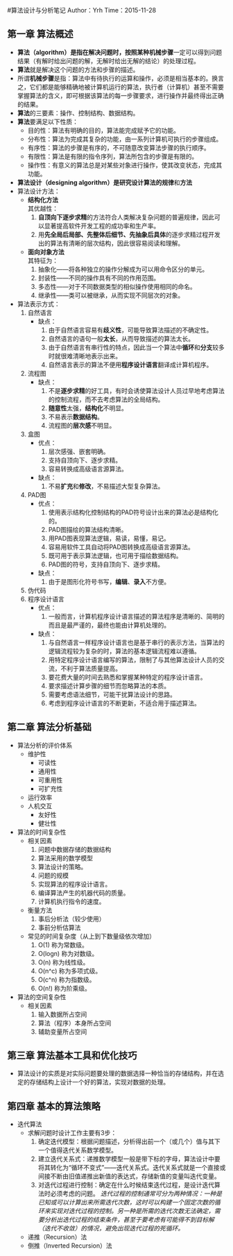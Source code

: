 #算法设计与分析笔记
Author：Yrh
Time：2015-11-28
## 第一章 算法概述
- **算法（algorithm）**是指在解决问题时，按照某种**机械步骤**一定可以得到问题结果（有解时给出问题的解，无解时给出无解的结论）的处理过程。
- **算法**就是解决这个问题的方法和步骤的描述。
- 所谓**机械步骤**是指：算法中有待执行的运算和操作，必须是相当基本的。换言之，它们都是能够精确地被计算机运行的算法，执行者（计算机）甚至不需要掌握算法的含义，即可根据该算法的每一步骤要求，进行操作并最终得出正确的结果。
- **算法**的三要素：操作、控制结构、数据结构。
- **算法**要满足以下性质：
    - 目的性：算法有明确的目的，算法能完成赋予它的功能。
    - 分布性：算法为完成其复杂的功能，由一系列计算机可执行的步骤组成。
    - 有序性：算法的步骤是有序的，不可随意改变算法步骤的执行顺序。
    - 有限性：算法是有限的指令序列，算法所包含的步骤是有限的。
    - 操作性：有意义的算法总是对某些对象进行操作，使其改变状态，完成其功能。
- **算法设计（designing algorithm）**是研究设计算法的**规律**和**方法**
- 算法设计方法：
    - **结构化方法** 
    <br>其优越性：
        1. **自顶向下逐步求精**的方法符合人类解决复杂问题的普遍规律，因此可以显著提高软件开发工程的成功率和生产率。
        2. 用**先全局后局部、先整体后细节、先抽象后具体**的逐步求精过程开发出的算法有清晰的层次结构，因此很容易阅读和理解。  
    - **面向对象方法** 
    <br>其特征为：
        1. 抽象化——将各种独立的操作分解成为可以用命令区分的单元。
        2. 封装性——不同的操作具有不同的作用范围。
        3. 多态性——对于不同数据类型的相似操作使用相同的命名。
        4. 继承性——类可以被继承，从而实现不同层次的对象。
- 算法表示方式：
    1. 自然语言
        - 缺点：
            1. 由于自然语言容易有**歧义性**，可能导致算法描述的不确定性。
            2. 自然语言的语句一般**太长**，从而导致描述的算法太长。
            3. 由于自然语言有串行性的特点，因此当一个算法中**循环**和**分支**较多时就很难清晰地表示出来。
            4. 自然语言表示的算法不便用**程序设计语言**翻译成计算机程序。
    2. 流程图
        - 缺点：
            1. 不是**逐步求精**的好工具，有时会诱使算法设计人员过早地考虑算法的控制流程，而不去考虑算法的全局结构。
            2. **随意性**太强，**结构化**不明显。
            3. 不易表示**数据结构**。
            4. 流程图的**层次感**不明显。
    3. 盒图
        - 优点：
            1. 层次感强、嵌套明确。
            2. 支持自顶向下、逐步求精。
            3. 容易转换成高级语言源算法。
        - 缺点：
            1. 不易**扩充**和**修改**，不易描述大型复杂算法。
    4. PAD图
        - 优点：
            1. 使用表示结构化控制结构的PAD符号设计出来的算法必是结构化的。
            2. PAD图描绘的算法结构清晰。
            3. 用PAD图表现算法逻辑，易读，易懂，易记。
            4. 容易用软件工具自动将PAD图转换成高级语言源算法。
            5. 既可用于表示算法逻辑，也可用于描绘数据结构。
            6. PAD图的符号，支持自顶向下、逐步求精。
        - 缺点：
            1. 由于是图形化符号书写，**编辑**、**录入**不方便。
    5. 伪代码
    6. 程序设计语言
        - 优点：
            1. 一般而言，计算机程序设计语言描述的算法程序是清晰的、简明的而且是最严谨的，最终也能由计算机处理的。
        - 缺点：
            1. 与自然语言一样程序设计语言也是基于串行的表示方法，当算法的逻辑流程较为复杂的时，算法的基本逻辑流程难以遵循。
            2. 用特定程序设计语言编写的算法，限制了与其他算法设计人员的交流，不利于算法质量提高。
            3. 要花费大量的时间去熟悉和掌握某种特定的程序设计语言。
            4. 要求描述计算步骤的细节而忽略算法的本质。
            5. 需要考虑语法细节，可能干扰算法设计的思路。
            6. 考虑到程序设计语言的不断更新，不适合用于描述算法。

## 第二章 算法分析基础
- 算法分析的评价体系
    + 维护性
        * 可读性
        * 通用性
        * 可重用性
        * 可扩充性
    + 运行效率
    + 人机交互
        * 友好性
        * 健壮性
- 算法的时间复杂性
    + 相关因素
        1. 问题中数据存储的数据结构
        2. 算法采用的数学模型
        3. 算法设计的策略。
        4. 问题的规模
        5. 实现算法的程序设计语言。
        6. 编译算法产生的机器代码的质量。
        7. 计算机执行指令的速度。
    + 衡量方法
        1. 事后分析法（较少使用）
        2. 事前分析估算法
    + 常见的时间复杂度（从上到下数量级依次增加）
        1. O(1) 称为常数级。
        2. O(logn) 称为对数级。
        3. O(n) 称为线性级。
        4. O(n^c) 称为多项式级。
        5. O(c^n) 称为指数级。
        6. O(n!) 称为阶乘级。
- 算法的空间复杂性
    + 相关因素
        1. 输入数据所占空间
        2. 算法（程序）本身所占空间
        3. 辅助变量所占空间

## 第三章 算法基本工具和优化技巧
- 算法设计的实质是对实际问题要处理的数据选择一种恰当的存储结构，并在选定的存储结构上设计一个好的算法，实现对数据的处理。

## 第四章 基本的算法策略
- 迭代算法
    + 求解问题时设计工作主要有3步：
        1. 确定迭代模型：根据问题描述，分析得出前一个（或几个）值与其下一个值得迭代关系数学模型。
        2. 建立迭代关系式：递推数学模型一般是带下标的字母，算法设计中要将其转化为“循环不变式”——迭代关系式。迭代关系式就是一个直接或间接不断由旧值递推出新值的表达式，存储新值的变量叫迭代变量。
        3. 对迭代过程进行控制：确定在什么时候结束迭代过程，是设计迭代算法时必须考虑的问题。
        *迭代过程的控制通常可分为两种情况：一种是已知或可以计算出来所需迭代次数，这时可以构建一个固定次数的循环来实现对迭代过程的控制。另一种是所需的迭代次数无法确定，需要分析出迭代过程的结束条件，甚至于要考虑有可能得不到目标解（迭代不收敛）的情况，避免出现迭代过程的死循环。*
    + 递推（Recursion）法
    + 倒推（Inverted Recursion）法
